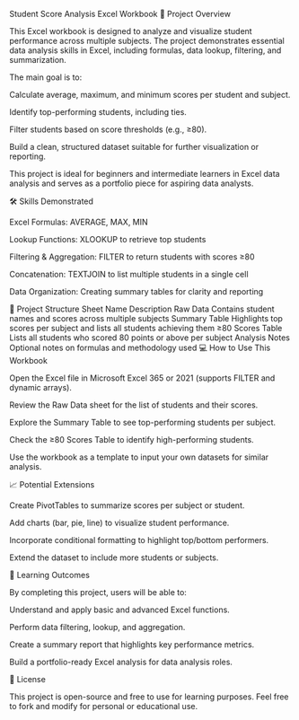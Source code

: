 Student Score Analysis Excel Workbook
📌 Project Overview

This Excel workbook is designed to analyze and visualize student performance across multiple subjects. The project demonstrates essential data analysis skills in Excel, including formulas, data lookup, filtering, and summarization.

The main goal is to:

Calculate average, maximum, and minimum scores per student and subject.

Identify top-performing students, including ties.

Filter students based on score thresholds (e.g., ≥80).

Build a clean, structured dataset suitable for further visualization or reporting.

This project is ideal for beginners and intermediate learners in Excel data analysis and serves as a portfolio piece for aspiring data analysts.

🛠 Skills Demonstrated

Excel Formulas: AVERAGE, MAX, MIN

Lookup Functions: XLOOKUP to retrieve top students

Filtering & Aggregation: FILTER to return students with scores ≥80

Concatenation: TEXTJOIN to list multiple students in a single cell

Data Organization: Creating summary tables for clarity and reporting

📂 Project Structure
Sheet Name	Description
Raw Data	Contains student names and scores across multiple subjects
Summary Table	Highlights top scores per subject and lists all students achieving them
≥80 Scores Table	Lists all students who scored 80 points or above per subject
Analysis Notes	Optional notes on formulas and methodology used
💻 How to Use This Workbook

Open the Excel file in Microsoft Excel 365 or 2021 (supports FILTER and dynamic arrays).

Review the Raw Data sheet for the list of students and their scores.

Explore the Summary Table to see top-performing students per subject.

Check the ≥80 Scores Table to identify high-performing students.

Use the workbook as a template to input your own datasets for similar analysis.

📈 Potential Extensions

Create PivotTables to summarize scores per subject or student.

Add charts (bar, pie, line) to visualize student performance.

Incorporate conditional formatting to highlight top/bottom performers.

Extend the dataset to include more students or subjects.

🎯 Learning Outcomes

By completing this project, users will be able to:

Understand and apply basic and advanced Excel functions.

Perform data filtering, lookup, and aggregation.

Create a summary report that highlights key performance metrics.

Build a portfolio-ready Excel analysis for data analysis roles.

📄 License

This project is open-source and free to use for learning purposes. Feel free to fork and modify for personal or educational use.
